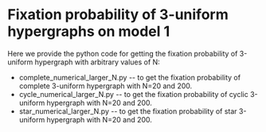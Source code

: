 # Fixation probability of 3-uniform hypergraphs on model 1

Here we provide the python code for getting the fixation probability of 3-uniform hypergraph with arbitrary values of N:

- complete_numerical_larger_N.py -- to get the fixation probability of complete 3-uniform hypergraph with N=20 and 200.
- cycle_numerical_larger_N.py -- to get the fixation probability of cyclic 3-uniform hypergraph with N=20 and 200.
- star_numerical_larger_N.py -- to get the fixation probability of star 3-uniform hypergraph with N=20 and 200.
